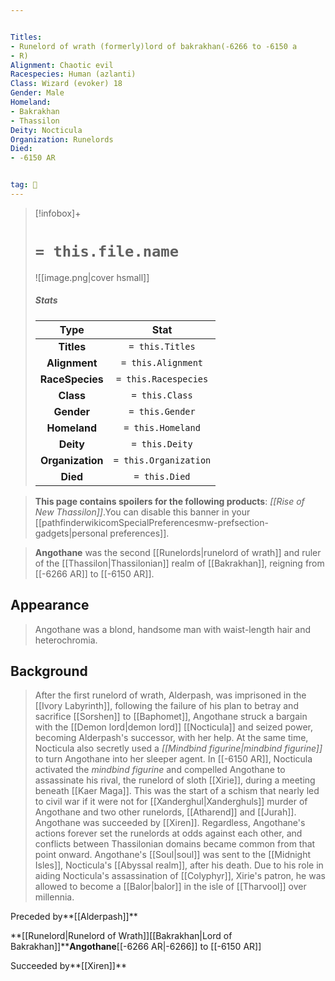 ```yaml
---


Titles:
- Runelord of wrath (formerly)lord of bakrakhan(-6266 to -6150 a
- R)
Alignment: Chaotic evil
Racespecies: Human (azlanti)
Class: Wizard (evoker) 18
Gender: Male
Homeland:
- Bakrakhan
- Thassilon
Deity: Nocticula
Organization: Runelords
Died:
- -6150 AR


tag: 👤️
---
```


> [!infobox]+
> #  `= this.file.name`
> ![[image.png|cover hsmall]]
> ##### Stats
> Type | Stat |
> :---: |:---:|
> **Titles** | `= this.Titles` |
> **Alignment** | `= this.Alignment` |
> **RaceSpecies** | `= this.Racespecies` |
> **Class** | `= this.Class` |
> **Gender** | `= this.Gender` |
> **Homeland** | `= this.Homeland` |
> **Deity** | `= this.Deity` |
> **Organization** | `= this.Organization` |
> **Died** | `= this.Died` |



> **This page contains spoilers for the following products**: *[[Rise of New Thassilon]]*.You can disable this banner in your [[pathfinderwikicomSpecialPreferencesmw-prefsection-gadgets|personal preferences]].


> **Angothane** was the second [[Runelords|runelord of wrath]] and ruler of the [[Thassilon|Thassilonian]] realm of [[Bakrakhan]], reigning from [[-6266 AR]] to [[-6150 AR]].


## Appearance

> Angothane was a blond, handsome man with waist-length hair and heterochromia.


## Background

> After the first runelord of wrath, Alderpash, was imprisoned in the [[Ivory Labyrinth]], following the failure of his plan to betray and sacrifice [[Sorshen]] to [[Baphomet]], Angothane struck a bargain with the [[Demon lord|demon lord]] [[Nocticula]] and seized power, becoming Alderpash's successor, with her help. At the same time, Nocticula also secretly used a *[[Mindbind figurine|mindbind figurine]]* to turn Angothane into her sleeper agent.
> In [[-6150 AR]], Nocticula activated the *mindbind figurine* and compelled Angothane to assassinate his rival, the runelord of sloth [[Xirie]], during a meeting beneath [[Kaer Maga]]. This was the start of a schism that nearly led to civil war if it were not for [[Xanderghul|Xanderghuls]] murder of Angothane and two other runelords, [[Atharend]] and [[Jurah]]. Angothane was succeeded by [[Xiren]]. Regardless, Angothane's actions forever set the runelords at odds against each other, and conflicts between Thassilonian domains became common from that point onward.
> Angothane's [[Soul|soul]] was sent to the [[Midnight Isles]], Nocticula's [[Abyssal realm]], after his death. Due to his role in aiding Nocticula's assassination of [[Colyphyr]], Xirie's patron, he was allowed to become a [[Balor|balor]] in the isle of [[Tharvool]] over millennia.





Preceded by**[[Alderpash]]**

**[[Runelord|Runelord of Wrath]][[Bakrakhan|Lord of Bakrakhan]]****Angothane**[[-6266 AR|-6266]] to [[-6150 AR]]

Succeeded by**[[Xiren]]**







